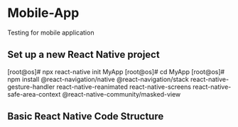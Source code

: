 # Mobile-App
Testing for mobile application 

 ## Set up a new React Native project

[root@os]# npx react-native init MyApp
[root@os]# cd MyApp
[root@os]# npm install @react-navigation/native @react-navigation/stack react-native-gesture-handler react-native-reanimated react-native-screens react-native-safe-area-context @react-native-community/masked-view

## Basic React Native Code Structure
